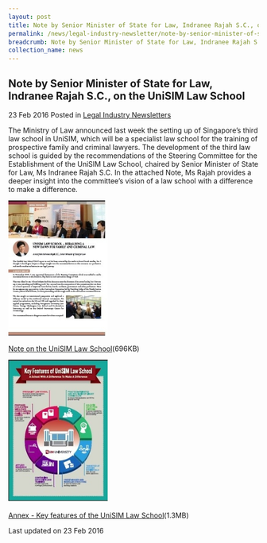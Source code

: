```yaml
---
layout: post
title: Note by Senior Minister of State for Law, Indranee Rajah S.C., on the Trans-Pacific Partnership
permalink: /news/legal-industry-newsletter/note-by-senior-minister-of-state-for-law--indranee-rajah-s-c---o5/
breadcrumb: Note by Senior Minister of State for Law, Indranee Rajah S.C., on the TPP
collection_name: news
---
```


<style>
  .image {width: 200px;}
  .image img {max-width: 100%;}
</style>

Note by Senior Minister of State for Law, Indranee Rajah S.C., on the UniSIM Law School
---

23 Feb 2016 Posted in [Legal Industry Newsletters](/news/legal-industry-newsletters/)

The Ministry of Law announced last week the setting up of Singapore’s third law school in UniSIM, which will be a specialist law school for the training of prospective family and criminal lawyers. The development of the third law school is guided by the recommendations of the Steering Committee for the Establishment of the UniSIM Law School, chaired by Senior Minister of State for Law, Ms Indranee Rajah S.C. In the attached Note, Ms Rajah provides a deeper insight into the committee’s vision of a law school with a difference to make a difference.

<div class="image">
  <a href="/files/1NotebySMSonULS.pdf/"><img src="/images/1456210601575.jpg/" alt="image of pdf: unisim law school - heralding a new dawn for family and criminal law"></a>
</div>

<a href="/files/1NotebySMSonULS.pdf/">Note on the UniSIM Law School</a>(696KB)

<div class="image">
  <a href="/files/2NotebySMSonULS-Annex.pdf/"><img src="/images/2456210823256.jpg/" alt="thumbnail for infographic key features of unisim law school"></a>
</div>

<a href="/files/2NotebySMSonULS-Annex.pdf/">Annex - Key features of the UniSIM Law School</a>(1.3MB)

<p class="right-side-updated">Last updated on 23 Feb 2016</p>
